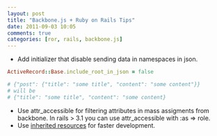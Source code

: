 ```yaml
---
layout: post
title: "Backbone.js + Ruby on Rails Tips"
date: 2011-09-03 10:05
comments: true
categories: [ror, rails, backbone.js]
---
```

<!-- more -->
* Add initializer that disable sending data in namespaces in json.
``` ruby
ActiveRecord::Base.include_root_in_json = false

# {"post": {"title": "some title", "content": "some content"}}
# will be
# {"title": "some title", "content": "some content}
```
* Use attr_accessible for filtering attributes in mass assigments from backbone. In rails > 3.1 you can use attr_accessible with :as => role.
* Use [inherited resources](https://github.com/josevalim/inherited_resources) for faster development.
